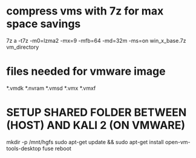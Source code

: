 # compress vms with 7z for max space savings

7z a -t7z -m0=lzma2 -mx=9 -mfb=64 -md=32m -ms=on win_x_base.7z vm_directory

# files needed for vmware image

*.vmdk
*.nvram
*.vmsd
*.vmx
*.vmxf

# SETUP SHARED FOLDER BETWEEN  (HOST) AND KALI 2 (ON VMWARE)

  mkdir -p /mnt/hgfs
  sudo apt-get update && sudo apt-get install open-vm-tools-desktop fuse
  reboot
